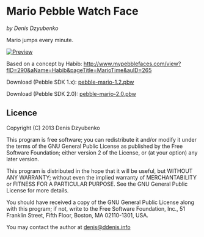 # Mario Pebble Watch Face
_by Denis Dzyubenko_

Mario jumps every minute.

[![Preview](https://github.com/shadone/pebble-mario/raw/master/preview.png)](https://github.com/shadone/pebble-mario/raw/master/preview.png)

Based on a concept by Habib:
http://www.mypebblefaces.com/view?fID=290&aName=Habib&pageTitle=MarioTime&auID=265

Download (Pebble SDK 1.x): [pebble-mario-1.2.pbw](https://s3-eu-west-1.amazonaws.com/www.ddenis.info/pebble-mario/pebble-mario-1.2.pbw)

Download (Pebble SDK 2.0): [pebble-mario-2.0.pbw](https://s3-eu-west-1.amazonaws.com/www.ddenis.info/pebble-mario/pebble-mario-2.0.pbw)


## Licence

Copyright (C) 2013 Denis Dzyubenko

This program is free software; you can redistribute it and/or
modify it under the terms of the GNU General Public License
as published by the Free Software Foundation; either version 2
of the License, or (at your option) any later version.

This program is distributed in the hope that it will be useful,
but WITHOUT ANY WARRANTY; without even the implied warranty of
MERCHANTABILITY or FITNESS FOR A PARTICULAR PURPOSE.  See the
GNU General Public License for more details.

You should have received a copy of the GNU General Public License
along with this program; if not, write to the Free Software
Foundation, Inc., 51 Franklin Street, Fifth Floor, Boston, MA  02110-1301, USA.

You may contact the author at denis@ddenis.info
